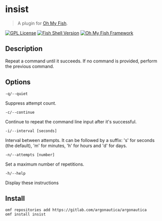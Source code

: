 # insist

> A plugin for [Oh My Fish](https://www.github.com/oh-my-fish/oh-my-fish).

[![GPL License](https://img.shields.io/badge/license-GPL-blue.svg?longCache=true&style=flat-square)](/LICENSE)
[![Fish Shell Version](https://img.shields.io/badge/fish-v2.7.1-blue.svg?style=flat-square)](https://fishshell.com)
[![Oh My Fish Framework](https://img.shields.io/badge/Oh%20My%20Fish-Framework-blue.svg?style=flat-square)](https://www.github.com/oh-my-fish/oh-my-fish)

## Description

Repeat a command until it succeeds. If no command is provided, perform the previous command.

## Options

`-q/--quiet`

Suppress attempt count.

`-c/--continue`

Continue to repeat the command line input after it's successful.

`-i/--interval [seconds]`

Interval between attempts. It can be followed by a suffix: 's' for seconds (the default), 'm' for minutes, 'h' for hours and 'd' for days.

`-n/--attempts [number]`

Set a maximum number of repetitions.

`-h/--help`

Display these instructions

## Install

```fish
omf repositories add https://gitlab.com/argonautica/argonautica 
omf install insist
```
